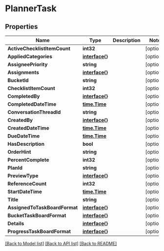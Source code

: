 # PlannerTask

## Properties

Name | Type | Description | Notes
------------ | ------------- | ------------- | -------------
**ActiveChecklistItemCount** | **int32** |  | [optional] 
**AppliedCategories** | [**interface{}**](.md) |  | [optional] 
**AssigneePriority** | **string** |  | [optional] 
**Assignments** | [**interface{}**](.md) |  | [optional] 
**BucketId** | **string** |  | [optional] 
**ChecklistItemCount** | **int32** |  | [optional] 
**CompletedBy** | [**interface{}**](.md) |  | [optional] 
**CompletedDateTime** | [**time.Time**](time.Time.md) |  | [optional] 
**ConversationThreadId** | **string** |  | [optional] 
**CreatedBy** | [**interface{}**](.md) |  | [optional] 
**CreatedDateTime** | [**time.Time**](time.Time.md) |  | [optional] 
**DueDateTime** | [**time.Time**](time.Time.md) |  | [optional] 
**HasDescription** | **bool** |  | [optional] 
**OrderHint** | **string** |  | [optional] 
**PercentComplete** | **int32** |  | [optional] 
**PlanId** | **string** |  | [optional] 
**PreviewType** | [**interface{}**](.md) |  | [optional] 
**ReferenceCount** | **int32** |  | [optional] 
**StartDateTime** | [**time.Time**](time.Time.md) |  | [optional] 
**Title** | **string** |  | [optional] 
**AssignedToTaskBoardFormat** | [**interface{}**](.md) |  | [optional] 
**BucketTaskBoardFormat** | [**interface{}**](.md) |  | [optional] 
**Details** | [**interface{}**](.md) |  | [optional] 
**ProgressTaskBoardFormat** | [**interface{}**](.md) |  | [optional] 

[[Back to Model list]](../README.md#documentation-for-models) [[Back to API list]](../README.md#documentation-for-api-endpoints) [[Back to README]](../README.md)


